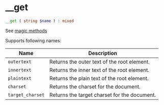# __get

```php
__get ( string $name ) : mixed
```

See [magic methods](https://php.net/manual/en/language.oop5.overloading.php#object.get)

Supports following names:

| Name              | Description
| ----              | -----------
| `outertext`       | Returns the outer text of the root element.
| `innertext`       | Returns the inner text of the root element.
| `plaintext`       | Returns the plain text of the root element.
| `charset`         | Returns the charset for the document.
| `target_charset`  | Returns the target charset for the document.